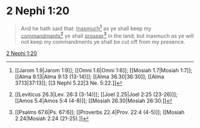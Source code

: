 # 2 Nephi 1:20

> And he hath said that: <u>Inasmuch</u>[^a] as ye shall keep my <u>commandments</u>[^b] ye shall <u>prosper</u>[^c] in the land; but inasmuch as ye will not keep my commandments ye shall be cut off from my presence.

[2 Nephi 1:20](https://www.churchofjesuschrist.org/study/scriptures/bofm/2-ne/1?lang=eng&id=p20#p20)


[^a]: [[Jarom 1.9|Jarom 1:9]]; [[Omni 1.6|Omni 1:6]]; [[Mosiah 1.7|Mosiah 1:7]]; [[Alma 9.13|Alma 9:13 (13-14)]]; [[Alma 36.30|36:30]]; [[Alma 37.13|37:13]]; [[3 Nephi 5.22|3 Ne. 5:22.]]
[^b]: [[Leviticus 26.3|Lev. 26:3 (3-14)]]; [[Joel 2.25|Joel 2:25 (23-26)]]; [[Amos 5.4|Amos 5:4 (4-8)]]; [[Mosiah 26.30|Mosiah 26:30.]]
[^c]: [[Psalms 67.6|Ps. 67:6]]; [[Proverbs 22.4|Prov. 22:4 (4-5)]]; [[Mosiah 2.24|Mosiah 2:24 (21-25).]]

